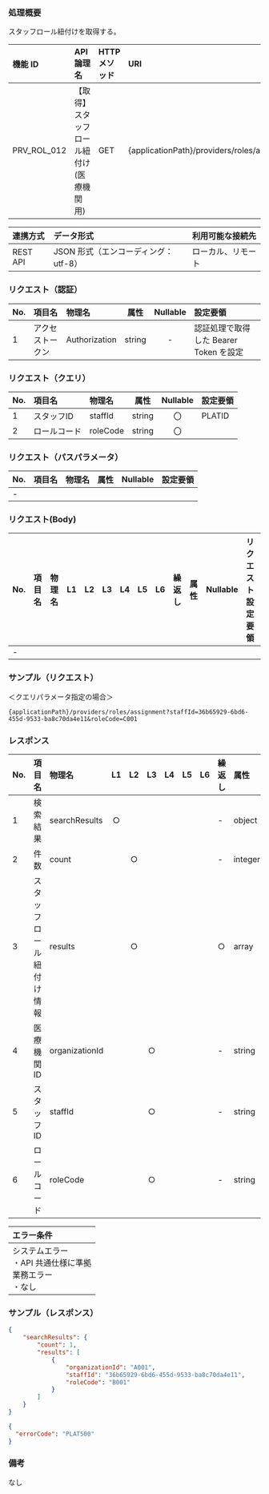 ### 処理概要

スタッフロール紐付けを取得する。

| 機能 ID     | API 論理名                          | HTTP メソッド | URI                                              |
| :---------- | :---------------------------------- | :------------ | :----------------------------------------------- |
| PRV_ROL_012 | 【取得】スタッフロール紐付け(医療機関用)| GET           | {applicationPath}/providers/roles/assignment |

| 連携方式 | データ形式                           | 利用可能な接続先   |
| :------- | :----------------------------------- | :----------------- |
| REST API | JSON 形式（エンコーディング：utf-8） | ローカル、リモート |

### リクエスト（認証）

| No. | 項目名           | 物理名        |  属性  | Nullable | 設定要領                               |
| :-- | :--------------- | :------------ | :----: | :------: | :------------------------------------- |
| 1   | アクセストークン | Authorization | string |    -     | 認証処理で取得した Bearer Token を設定|

### リクエスト（クエリ）

| No. | 項目名       | 物理名           | 属性    | Nullable | 設定要領                                        |
| :-- | :----------- | :--------------- | :-----: | :------: | :---------------------------------------------- |
| 1   | スタッフID   | staffId          | string  |    〇    | PLATID |
| 2   | ロールコード | roleCode         | string  |    〇    | |


### リクエスト（パスパラメータ）

| No. | 項目名  | 物理名    |  属性  | Nullable | 設定要領                                         |
| :-- | :------ | :-------- | :----: | :------: | :----------------------------------------------- |
| -   | | | | | |

### リクエスト(Body)

| No. | 項目名 | 物理名 | L1  | L2  | L3  | L4  | L5  | L6  | 繰返し | 属性 | Nullable | リクエスト設定要領 |
| :-- | :----- | :----- | :-: | :-: | :-: | :-: | :-: | :-: | :----- | :--- | :------- | :----------------- |
| -   |        |        |     |     |     |

### サンプル（リクエスト）
＜クエリパラメータ指定の場合＞
```
{applicationPath}/providers/roles/assignment?staffId=36b65929-6bd6-455d-9533-ba8c70da4e11&roleCode=C001
```

### レスポンス

| No. | 項目名         | 物理名                         | L1  | L2  | L3  | L4  | L5  | L6  | 繰返し | 属性    | Nullable | レスポンス設定要領                              |
| :-- | :------------- | :----------------------------- | :-: | :-: | :-: | :-: | :-: | :-: | :----- | :------ | :------- | :---------------------------------------------- |
| 1   | 検索結果       | searchResults                  | ○  |     |     |     |     |     | -      | object  | -        | |
| 2   | 件数           | count                          |     | ○  |     |     |     |     | -      | integer | -        | 検索結果件数                                    |
| 3   | スタッフロール紐付け情報     | results                        |     | ○  |     |     |     |     | ○     | array   | -        | |
| 4   | 医療機関ID     | organizationId                |     |     | ○  |     |     |     | -      | string  | -        | |
| 5   | スタッフID     | staffId                       |     |     | ○  |     |     |     | -      | string  | -        | PLATID |
| 6   | ロールコード   | roleCode                      |     |     | ○  |     |     |     | -      | string  | -        | |


| エラー条件                                                        |
| :---------------------------------------------------------------- |
| システムエラー<br/>・API 共通仕様に準拠<br/>業務エラー<br/>・なし |


### サンプル（レスポンス）

```json title="正常終了"
{
    "searchResults": {
        "count": 1,
        "results": [
            {
                "organizationId": "A001",
                "staffId": "36b65929-6bd6-455d-9533-ba8c70da4e11",
                "roleCode": "B001"
            }
        ]
    }
}
```
```json title="異常終了"
{
  "errorCode": "PLAT500"
}
```
### 備考

なし
